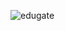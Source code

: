 ![edugate](https://github.com/MustafaHahseem/asu/assets/163922458/7dcac675-076a-403f-bd1c-e7beda4d6314)
